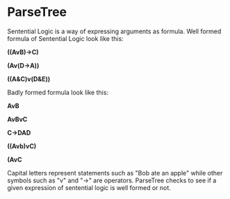 # ParseTree
Sentential Logic is a way of expressing arguments as formula. Well formed formula of Sentential Logic look like this:

**((AvB)->C)**

**(Av(D->A))**

**((A&C)v(D&E))**

Badly formed formula look like this:

**AvB**

**AvBvC**

**C->DAD**

**((Avb)vC)**

**(AvC**

Capital letters represent statements such as "Bob ate an apple" while other symbols such as "v" and "->" are operators. ParseTree checks to see if a given expression of sentential logic is well formed or not. 
